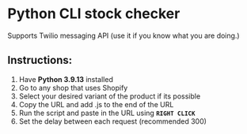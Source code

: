# Python CLI stock checker
Supports Twilio messaging API (use it if you know what you are doing.)
## Instructions:
1. Have **Python 3.9.13** installed
2. Go to any shop that uses Shopify
3. Select your desired variant of the product if its possible
4. Copy the URL and add .js to the end of the URL
5. Run the script and paste in the URL using **`RIGHT CLICK`**
6. Set the delay between each request (recommended 300)
